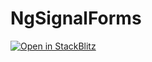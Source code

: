 # NgSignalForms

[![Open in StackBlitz](https://developer.stackblitz.com/img/open_in_stackblitz.svg)](https://stackblitz.com/github/timdeschryver/ng-signal-forms)
